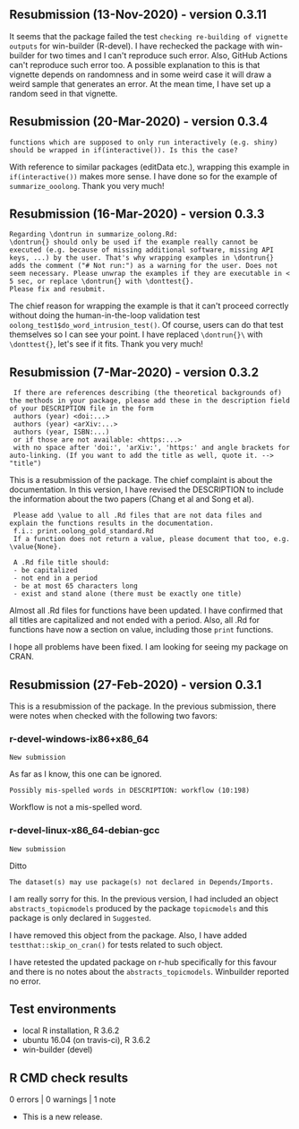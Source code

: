 ## Resubmission (13-Nov-2020) - version 0.3.11

It seems that the package failed the test `checking re-building of vignette outputs` for win-builder (R-devel). I have rechecked the package with win-builder for two times and I can't reproduce such error. Also, GitHub Actions can't reproduce such error too. A possible explanation to this is that vignette depends on randomness and in some weird case it will draw a weird sample that generates an error. At the mean time, I have set up a random seed in that vignette.


## Resubmission (20-Mar-2020) - version 0.3.4

    functions which are supposed to only run interactively (e.g. shiny) should be wrapped in if(interactive()). Is this the case?

With reference to similar packages (editData etc.), wrapping this example in `if(interactive())` makes more sense. I have done so for the example of `summarize_ooolong`. Thank you very much!

## Resubmission (16-Mar-2020) - version 0.3.3

    Regarding \dontrun in summarize_oolong.Rd:
    \dontrun{} should only be used if the example really cannot be executed (e.g. because of missing additional software, missing API keys, ...) by the user. That's why wrapping examples in \dontrun{} adds the comment ("# Not run:") as a warning for the user. Does not seem necessary. Please unwrap the examples if they are executable in < 5 sec, or replace \dontrun{} with \donttest{}.
	Please fix and resubmit.

The chief reason for wrapping the example is that it can't proceed correctly without doing the human-in-the-loop validation test `oolong_test1$do_word_intrusion_test()`. Of course, users can do that test themselves so I can see your point. I have replaced `\dontrun{}\` with `\donttest{}`, let's see if it fits. Thank you very much!

## Resubmission (7-Mar-2020) - version 0.3.2

     If there are references describing (the theoretical backgrounds of) the methods in your package, please add these in the description field of your DESCRIPTION file in the form
     authors (year) <doi:...>
     authors (year) <arXiv:...>
     authors (year, ISBN:...)
     or if those are not available: <https:...>
     with no space after 'doi:', 'arXiv:', 'https:' and angle brackets for auto-linking. (If you want to add the title as well, quote it. --> "title")

This is a resubmission of the package. The chief complaint is about the documentation. In this version, I have revised the DESCRIPTION to include the information about the two papers (Chang et al and Song et al).

     Please add \value to all .Rd files that are not data files and explain the functions results in the documentation.
     f.i.: print.oolong_gold_standard.Rd
     If a function does not return a value, please document that too, e.g. \value{None}.

     A .Rd file title should:
     - be capitalized
     - not end in a period
     - be at most 65 characters long
     - exist and stand alone (there must be exactly one title)

Almost all .Rd files for functions have been updated. I have confirmed that all titles are capitalized and not ended with a period. Also, all .Rd for functions have now a section on value, including those `print` functions.

I hope all problems have been fixed. I am looking for seeing my package on CRAN.

## Resubmission (27-Feb-2020) - version 0.3.1

This is a resubmission of the package. In the previous submission, there were notes when checked with the following two favors:

### r-devel-windows-ix86+x86_64

    New submission

As far as I know, this one can be ignored.

    Possibly mis-spelled words in DESCRIPTION: workflow (10:198)

Workflow is not a mis-spelled word.

### r-devel-linux-x86_64-debian-gcc

    New submission
	
Ditto

    The dataset(s) may use package(s) not declared in Depends/Imports.

I am really sorry for this. In the previous version, I had included an object `abstracts_topicmodels` produced by the package `topicmodels` and this package is only declared in `Suggested`.

I have removed this object from the package. Also, I have added `testthat::skip_on_cran()` for tests related to such object. 

I have retested the updated package on r-hub specifically for this favour and there is no notes about the `abstracts_topicmodels`. Winbuilder reported no error.

## Test environments
* local R installation, R 3.6.2
* ubuntu 16.04 (on travis-ci), R 3.6.2
* win-builder (devel)

## R CMD check results

0 errors | 0 warnings | 1 note

* This is a new release.
